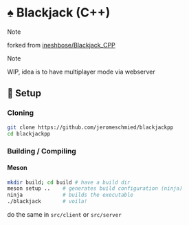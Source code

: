 # ♠️ Blackjack (C++)

> [!NOTE]
> forked from [ineshbose/Blackjack_CPP](https://github.com/ineshbose/Blackjack_CPP)

> [!NOTE]
> WIP, idea is to have multiplayer mode via webserver

## 🔧 Setup

### Cloning
```sh
git clone https://github.com/jeromeschmied/blackjackpp
cd blackjackpp
```

### Building / Compiling

#### Meson
```sh
mkdir build; cd build # have a build dir
meson setup ..    # generates build configuration (ninja)
ninja             # builds the executable
./blackjack       # voila!
```

do the same in `src/client` or `src/server`
